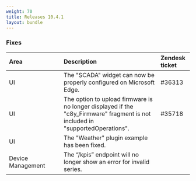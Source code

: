```yaml
---
weight: 70
title: Releases 10.4.1
layout: bundle
---
```



### Fixes

<table>
<colgroup><col width="150">
</colgroup><thead>
<tr>
<th style="text-align:left">Area</th>
<th style="text-align:left">Description</th>
<th style="text-align:left">Zendesk ticket</th>
</tr>
</thead>
<tbody>
<tr>
<td style="text-align:left">UI</td>
<td style="text-align:left">The "SCADA" widget can now be properly configured on Microsoft Edge. </td>
<td>#36313 </td>
</tr>
<tr>
<td style="text-align:left">UI</td>
<td style="text-align:left">The option to upload firmware is no longer displayed if the "c8y_Firmware" fragment is not included in "supportedOperations".</td>
<td>#35718</td>
</tr>
<tr>
<td style="text-align:left">UI</td>
<td style="text-align:left">The "Weather" plugin example has been fixed.</td>
<td></td>
</tr>
<tr>
<td style="text-align:left">Device Management</td>
<td style="text-align:left">The “/kpis” endpoint will no longer show an error for invalid series.</td>
<td style="text-align:left"></td>
</tr>
</tbody>
</table>